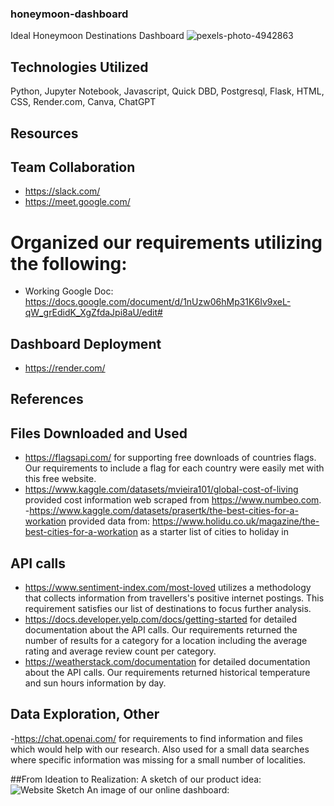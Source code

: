 ### honeymoon-dashboard
Ideal Honeymoon Destinations Dashboard
![pexels-photo-4942863](https://user-images.githubusercontent.com/115373233/232637418-e6a8f7f8-cdf6-44f2-82c9-5640619ed735.jpeg)

## Technologies Utilized
Python, Jupyter Notebook, Javascript, Quick DBD, Postgresql, Flask, HTML, CSS, Render.com, Canva, ChatGPT

## Resources
## Team Collaboration
- https://slack.com/
- https://meet.google.com/
# Organized our requirements utilizing the following:
- Working Google Doc: https://docs.google.com/document/d/1nUzw06hMp31K6Iv9xeL-qW_grEdidK_XgZfdaJpi8aU/edit#
## Dashboard Deployment
- https://render.com/ 

## References
## Files Downloaded and Used
- https://flagsapi.com/ for supporting free downloads of countries flags. Our requirements to include a flag for each country were easily met with this free website.
- https://www.kaggle.com/datasets/mvieira101/global-cost-of-living provided cost information web scraped from https://www.numbeo.com. 
-https://www.kaggle.com/datasets/prasertk/the-best-cities-for-a-workation provided data from: https://www.holidu.co.uk/magazine/the-best-cities-for-a-workation as a starter list of cities to holiday in 

## API calls
- https://www.sentiment-index.com/most-loved utilizes a methodology that collects information from travellers's positive internet postings. This requirement satisfies our list of destinations to focus further analysis.
- https://docs.developer.yelp.com/docs/getting-started for detailed documentation about the API calls. Our requirements returned the number of results for a category for a location including the average rating and average review count per category.
- https://weatherstack.com/documentation for detailed documentation about the API calls. Our requirements returned historical temperature and sun hours information by day.

## Data Exploration, Other
-https://chat.openai.com/ for requirements to find information and files which would help with our research. Also used for a small data searches where specific information was missing for a small number of localities.

##From Ideation to Realization:
A sketch of our product idea:
![Website Sketch](https://user-images.githubusercontent.com/115373233/232637272-dc074f41-8dcc-4c4f-96be-a50c81bb0730.png)
An image of our online dashboard:
